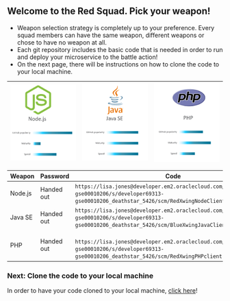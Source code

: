 ## Welcome to the Red Squad. Pick your weapon! ##

+ Weapon selection strategy is completely up to your preference. Every squad members can have the same weapon, different weapons or chose to have no weapon at all.
+ Each git repository includes the basic code that is needed in order to run and deploy your microservice to the battle action!
+ On the next page, there will be instructions on how to clone the code to your local machine.

| ![Red Squad](nodejs.png)  | ![Blue Squad](javase.png) | ![Black Squad](php.png) |
|:---:|:---:|:---:|

| Weapon        | Password     | Code  |
| ------------- |-------------| -----|
| Node.js      | Handed out | ``` https://lisa.jones@developer.em2.oraclecloud.com/developer69313-gse00010206/s/developer69313-gse00010206_deathstar_5426/scm/RedXwingNodeClient.git ``` |
| Java SE      | Handed out      |   ``` https://lisa.jones@developer.em2.oraclecloud.com/developer69313-gse00010206/s/developer69313-gse00010206_deathstar_5426/scm/BlueXwingJavaClient.git ``` |
| PHP | Handed out      |  ```  https://lisa.jones@developer.em2.oraclecloud.com/developer69313-gse00010206/s/developer69313-gse00010206_deathstar_5426/scm/RedXwingPHPclient.git ``` |


### Next: Clone the code to your local machine ###

In order to have your code cloned to your local machine, [click here](../clonecode.md)!
